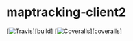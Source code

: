 # maptracking-client2

[![Travis][build-badge]][build]
[![Coveralls][coveralls-badge]][coveralls]

[build-badge]: https://img.shields.io/travis/user/repo/master.png?style=flat-square



[coveralls-badge]: https://img.shields.io/coveralls/user/repo/master.png?style=flat-square